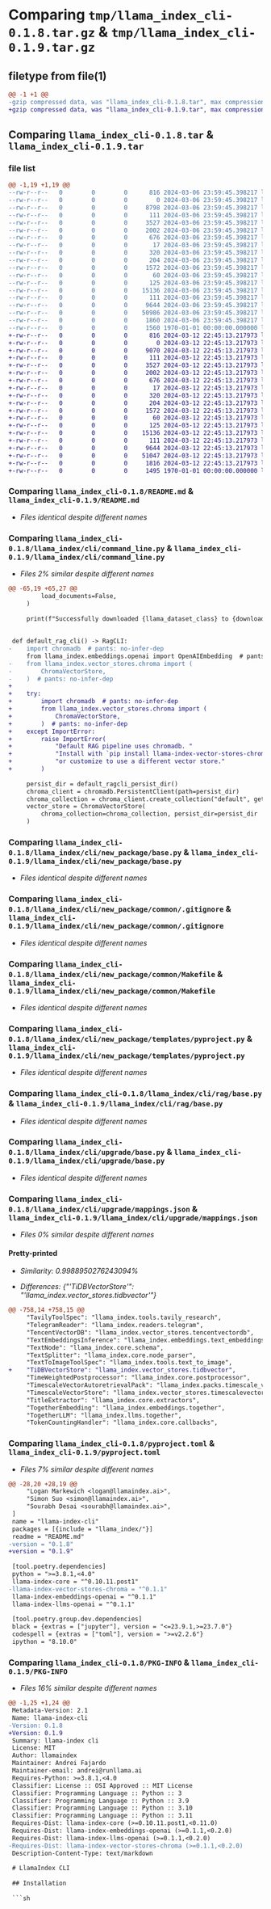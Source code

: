 # Comparing `tmp/llama_index_cli-0.1.8.tar.gz` & `tmp/llama_index_cli-0.1.9.tar.gz`

## filetype from file(1)

```diff
@@ -1 +1 @@
-gzip compressed data, was "llama_index_cli-0.1.8.tar", max compression
+gzip compressed data, was "llama_index_cli-0.1.9.tar", max compression
```

## Comparing `llama_index_cli-0.1.8.tar` & `llama_index_cli-0.1.9.tar`

### file list

```diff
@@ -1,19 +1,19 @@
--rw-r--r--   0        0        0      816 2024-03-06 23:59:45.398217 llama_index_cli-0.1.8/README.md
--rw-r--r--   0        0        0        0 2024-03-06 23:59:45.398217 llama_index_cli-0.1.8/llama_index/cli/__init__.py
--rw-r--r--   0        0        0     8798 2024-03-06 23:59:45.398217 llama_index_cli-0.1.8/llama_index/cli/command_line.py
--rw-r--r--   0        0        0      111 2024-03-06 23:59:45.398217 llama_index_cli-0.1.8/llama_index/cli/new_package/__init__.py
--rw-r--r--   0        0        0     3527 2024-03-06 23:59:45.398217 llama_index_cli-0.1.8/llama_index/cli/new_package/base.py
--rw-r--r--   0        0        0     2002 2024-03-06 23:59:45.398217 llama_index_cli-0.1.8/llama_index/cli/new_package/common/.gitignore
--rw-r--r--   0        0        0      676 2024-03-06 23:59:45.398217 llama_index_cli-0.1.8/llama_index/cli/new_package/common/Makefile
--rw-r--r--   0        0        0       17 2024-03-06 23:59:45.398217 llama_index_cli-0.1.8/llama_index/cli/new_package/common/_build
--rw-r--r--   0        0        0      320 2024-03-06 23:59:45.398217 llama_index_cli-0.1.8/llama_index/cli/new_package/templates/__init__.py
--rw-r--r--   0        0        0      204 2024-03-06 23:59:45.398217 llama_index_cli-0.1.8/llama_index/cli/new_package/templates/init.py
--rw-r--r--   0        0        0     1572 2024-03-06 23:59:45.398217 llama_index_cli-0.1.8/llama_index/cli/new_package/templates/pyproject.py
--rw-r--r--   0        0        0       60 2024-03-06 23:59:45.398217 llama_index_cli-0.1.8/llama_index/cli/new_package/templates/readme.py
--rw-r--r--   0        0        0      125 2024-03-06 23:59:45.398217 llama_index_cli-0.1.8/llama_index/cli/rag/__init__.py
--rw-r--r--   0        0        0    15136 2024-03-06 23:59:45.398217 llama_index_cli-0.1.8/llama_index/cli/rag/base.py
--rw-r--r--   0        0        0      111 2024-03-06 23:59:45.398217 llama_index_cli-0.1.8/llama_index/cli/upgrade/__init__.py
--rw-r--r--   0        0        0     9644 2024-03-06 23:59:45.398217 llama_index_cli-0.1.8/llama_index/cli/upgrade/base.py
--rw-r--r--   0        0        0    50986 2024-03-06 23:59:45.398217 llama_index_cli-0.1.8/llama_index/cli/upgrade/mappings.json
--rw-r--r--   0        0        0     1860 2024-03-06 23:59:45.398217 llama_index_cli-0.1.8/pyproject.toml
--rw-r--r--   0        0        0     1560 1970-01-01 00:00:00.000000 llama_index_cli-0.1.8/PKG-INFO
+-rw-r--r--   0        0        0      816 2024-03-12 22:45:13.217973 llama_index_cli-0.1.9/README.md
+-rw-r--r--   0        0        0        0 2024-03-12 22:45:13.217973 llama_index_cli-0.1.9/llama_index/cli/__init__.py
+-rw-r--r--   0        0        0     9070 2024-03-12 22:45:13.217973 llama_index_cli-0.1.9/llama_index/cli/command_line.py
+-rw-r--r--   0        0        0      111 2024-03-12 22:45:13.217973 llama_index_cli-0.1.9/llama_index/cli/new_package/__init__.py
+-rw-r--r--   0        0        0     3527 2024-03-12 22:45:13.217973 llama_index_cli-0.1.9/llama_index/cli/new_package/base.py
+-rw-r--r--   0        0        0     2002 2024-03-12 22:45:13.217973 llama_index_cli-0.1.9/llama_index/cli/new_package/common/.gitignore
+-rw-r--r--   0        0        0      676 2024-03-12 22:45:13.217973 llama_index_cli-0.1.9/llama_index/cli/new_package/common/Makefile
+-rw-r--r--   0        0        0       17 2024-03-12 22:45:13.217973 llama_index_cli-0.1.9/llama_index/cli/new_package/common/_build
+-rw-r--r--   0        0        0      320 2024-03-12 22:45:13.217973 llama_index_cli-0.1.9/llama_index/cli/new_package/templates/__init__.py
+-rw-r--r--   0        0        0      204 2024-03-12 22:45:13.217973 llama_index_cli-0.1.9/llama_index/cli/new_package/templates/init.py
+-rw-r--r--   0        0        0     1572 2024-03-12 22:45:13.217973 llama_index_cli-0.1.9/llama_index/cli/new_package/templates/pyproject.py
+-rw-r--r--   0        0        0       60 2024-03-12 22:45:13.217973 llama_index_cli-0.1.9/llama_index/cli/new_package/templates/readme.py
+-rw-r--r--   0        0        0      125 2024-03-12 22:45:13.217973 llama_index_cli-0.1.9/llama_index/cli/rag/__init__.py
+-rw-r--r--   0        0        0    15136 2024-03-12 22:45:13.217973 llama_index_cli-0.1.9/llama_index/cli/rag/base.py
+-rw-r--r--   0        0        0      111 2024-03-12 22:45:13.217973 llama_index_cli-0.1.9/llama_index/cli/upgrade/__init__.py
+-rw-r--r--   0        0        0     9644 2024-03-12 22:45:13.217973 llama_index_cli-0.1.9/llama_index/cli/upgrade/base.py
+-rw-r--r--   0        0        0    51047 2024-03-12 22:45:13.217973 llama_index_cli-0.1.9/llama_index/cli/upgrade/mappings.json
+-rw-r--r--   0        0        0     1816 2024-03-12 22:45:13.217973 llama_index_cli-0.1.9/pyproject.toml
+-rw-r--r--   0        0        0     1495 1970-01-01 00:00:00.000000 llama_index_cli-0.1.9/PKG-INFO
```

### Comparing `llama_index_cli-0.1.8/README.md` & `llama_index_cli-0.1.9/README.md`

 * *Files identical despite different names*

### Comparing `llama_index_cli-0.1.8/llama_index/cli/command_line.py` & `llama_index_cli-0.1.9/llama_index/cli/command_line.py`

 * *Files 2% similar despite different names*

```diff
@@ -65,19 +65,27 @@
         load_documents=False,
     )
 
     print(f"Successfully downloaded {llama_dataset_class} to {download_dir}")
 
 
 def default_rag_cli() -> RagCLI:
-    import chromadb  # pants: no-infer-dep
     from llama_index.embeddings.openai import OpenAIEmbedding  # pants: no-infer-dep
-    from llama_index.vector_stores.chroma import (
-        ChromaVectorStore,
-    )  # pants: no-infer-dep
+
+    try:
+        import chromadb  # pants: no-infer-dep
+        from llama_index.vector_stores.chroma import (
+            ChromaVectorStore,
+        )  # pants: no-infer-dep
+    except ImportError:
+        raise ImportError(
+            "Default RAG pipeline uses chromadb. "
+            "Install with `pip install llama-index-vector-stores-chroma "
+            "or customize to use a different vector store."
+        )
 
     persist_dir = default_ragcli_persist_dir()
     chroma_client = chromadb.PersistentClient(path=persist_dir)
     chroma_collection = chroma_client.create_collection("default", get_or_create=True)
     vector_store = ChromaVectorStore(
         chroma_collection=chroma_collection, persist_dir=persist_dir
     )
```

### Comparing `llama_index_cli-0.1.8/llama_index/cli/new_package/base.py` & `llama_index_cli-0.1.9/llama_index/cli/new_package/base.py`

 * *Files identical despite different names*

### Comparing `llama_index_cli-0.1.8/llama_index/cli/new_package/common/.gitignore` & `llama_index_cli-0.1.9/llama_index/cli/new_package/common/.gitignore`

 * *Files identical despite different names*

### Comparing `llama_index_cli-0.1.8/llama_index/cli/new_package/common/Makefile` & `llama_index_cli-0.1.9/llama_index/cli/new_package/common/Makefile`

 * *Files identical despite different names*

### Comparing `llama_index_cli-0.1.8/llama_index/cli/new_package/templates/pyproject.py` & `llama_index_cli-0.1.9/llama_index/cli/new_package/templates/pyproject.py`

 * *Files identical despite different names*

### Comparing `llama_index_cli-0.1.8/llama_index/cli/rag/base.py` & `llama_index_cli-0.1.9/llama_index/cli/rag/base.py`

 * *Files identical despite different names*

### Comparing `llama_index_cli-0.1.8/llama_index/cli/upgrade/base.py` & `llama_index_cli-0.1.9/llama_index/cli/upgrade/base.py`

 * *Files identical despite different names*

### Comparing `llama_index_cli-0.1.8/llama_index/cli/upgrade/mappings.json` & `llama_index_cli-0.1.9/llama_index/cli/upgrade/mappings.json`

 * *Files 0% similar despite different names*

#### Pretty-printed

 * *Similarity: 0.9988950276243094%*

 * *Differences: {"'TiDBVectorStore'": "'llama_index.vector_stores.tidbvector'"}*

```diff
@@ -758,14 +758,15 @@
     "TavilyToolSpec": "llama_index.tools.tavily_research",
     "TelegramReader": "llama_index.readers.telegram",
     "TencentVectorDB": "llama_index.vector_stores.tencentvectordb",
     "TextEmbeddingsInference": "llama_index.embeddings.text_embeddings_inference",
     "TextNode": "llama_index.core.schema",
     "TextSplitter": "llama_index.core.node_parser",
     "TextToImageToolSpec": "llama_index.tools.text_to_image",
+    "TiDBVectorStore": "llama_index.vector_stores.tidbvector",
     "TimeWeightedPostprocessor": "llama_index.core.postprocessor",
     "TimescaleVectorAutoretrievalPack": "llama_index.packs.timescale_vector_autoretrieval",
     "TimescaleVectorStore": "llama_index.vector_stores.timescalevector",
     "TitleExtractor": "llama_index.core.extractors",
     "TogetherEmbedding": "llama_index.embeddings.together",
     "TogetherLLM": "llama_index.llms.together",
     "TokenCountingHandler": "llama_index.core.callbacks",
```

### Comparing `llama_index_cli-0.1.8/pyproject.toml` & `llama_index_cli-0.1.9/pyproject.toml`

 * *Files 7% similar despite different names*

```diff
@@ -28,20 +28,19 @@
     "Logan Markewich <logan@llamaindex.ai>",
     "Simon Suo <simon@llamaindex.ai>",
     "Sourabh Desai <sourabh@llamaindex.ai>",
 ]
 name = "llama-index-cli"
 packages = [{include = "llama_index/"}]
 readme = "README.md"
-version = "0.1.8"
+version = "0.1.9"
 
 [tool.poetry.dependencies]
 python = ">=3.8.1,<4.0"
 llama-index-core = "^0.10.11.post1"
-llama-index-vector-stores-chroma = "^0.1.1"
 llama-index-embeddings-openai = "^0.1.1"
 llama-index-llms-openai = "^0.1.1"
 
 [tool.poetry.group.dev.dependencies]
 black = {extras = ["jupyter"], version = "<=23.9.1,>=23.7.0"}
 codespell = {extras = ["toml"], version = ">=v2.2.6"}
 ipython = "8.10.0"
```

### Comparing `llama_index_cli-0.1.8/PKG-INFO` & `llama_index_cli-0.1.9/PKG-INFO`

 * *Files 16% similar despite different names*

```diff
@@ -1,25 +1,24 @@
 Metadata-Version: 2.1
 Name: llama-index-cli
-Version: 0.1.8
+Version: 0.1.9
 Summary: llama-index cli
 License: MIT
 Author: llamaindex
 Maintainer: Andrei Fajardo
 Maintainer-email: andrei@runllama.ai
 Requires-Python: >=3.8.1,<4.0
 Classifier: License :: OSI Approved :: MIT License
 Classifier: Programming Language :: Python :: 3
 Classifier: Programming Language :: Python :: 3.9
 Classifier: Programming Language :: Python :: 3.10
 Classifier: Programming Language :: Python :: 3.11
 Requires-Dist: llama-index-core (>=0.10.11.post1,<0.11.0)
 Requires-Dist: llama-index-embeddings-openai (>=0.1.1,<0.2.0)
 Requires-Dist: llama-index-llms-openai (>=0.1.1,<0.2.0)
-Requires-Dist: llama-index-vector-stores-chroma (>=0.1.1,<0.2.0)
 Description-Content-Type: text/markdown
 
 # LlamaIndex CLI
 
 ## Installation
 
 ```sh
```

